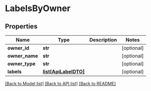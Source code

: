 # LabelsByOwner

## Properties
Name | Type | Description | Notes
------------ | ------------- | ------------- | -------------
**owner_id** | **str** |  | [optional] 
**owner_name** | **str** |  | [optional] 
**owner_type** | **str** |  | [optional] 
**labels** | [**list[ApiLabelDTO]**](ApiLabelDTO.md) |  | [optional] 

[[Back to Model list]](../README.md#documentation-for-models) [[Back to API list]](../README.md#documentation-for-api-endpoints) [[Back to README]](../README.md)

